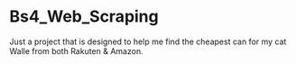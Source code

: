 # Bs4_Web_Scraping

Just a project that is designed to help me find the cheapest can for my cat Walle from both Rakuten & Amazon.
